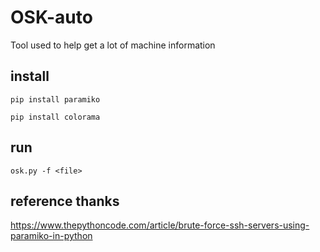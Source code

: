 

# OSK-auto
Tool used to help get a lot of machine information

## install
```console
pip install paramiko
```

```console
pip install colorama
```

## run

```console
osk.py -f <file>
```



## reference thanks
https://www.thepythoncode.com/article/brute-force-ssh-servers-using-paramiko-in-python